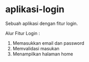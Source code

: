 # aplikasi-login
Sebuah aplikasi dengan fitur login.

Alur Fitur Login :
1. Memasukkan email dan password
2. Memvalidasi masukan
3. Menampilkan halaman home
